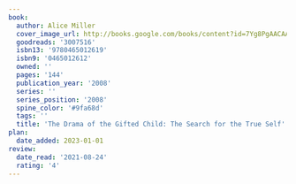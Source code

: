 ```yaml
---
book:
  author: Alice Miller
  cover_image_url: http://books.google.com/books/content?id=7Yg8PgAACAAJ&printsec=frontcover&img=1&zoom=1&source=gbs_api
  goodreads: '3007516'
  isbn13: '9780465012619'
  isbn9: '0465012612'
  owned: ''
  pages: '144'
  publication_year: '2008'
  series: ''
  series_position: '2008'
  spine_color: '#9fa68d'
  tags: ''
  title: 'The Drama of the Gifted Child: The Search for the True Self'
plan:
  date_added: 2023-01-01
review:
  date_read: '2021-08-24'
  rating: '4'
---
```


